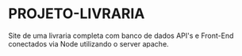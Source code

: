 # PROJETO-LIVRARIA
Site de uma livraria completa com banco de dados API's e Front-End conectados via Node utilizando o server apache.
